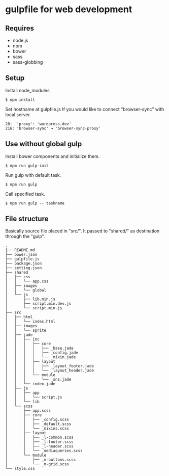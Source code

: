 # gulpfile for web development

## Requires
* node.js
* npm
* bower
* sass
* sass-globbing

## Setup
Install node_modules

    $ npm install

Set hostname at gulpfile.js If you would like to connect "browser-sync" with local server.

    20:  'proxy': 'wordpress.dev'
    216: 'browser-sync' → 'browser-sync-proxy'


## Use without global gulp
Install bower components and initialize them.

    $ npm run gulp-init

Run gulp with default task.

    $ npm run gulp

Call specified task.

    $ npm run gulp -- taskname

## File structure
Basically source file placed in "src/". It passed to "shared/" as destination through the "gulp".

    .
    ├── README.md
    ├── bower.json
    ├── gulpfile.js
    ├── package.json
    ├── setting.json
    ├── shared
    │   ├── css
    │   │   └── app.css
    │   ├── images
    │   │   └── global
    │   └── js
    │       ├── lib.min.js
    │       ├── script.min.dev.js
    │       └── script.min.js
    ├── src
    │   ├── html
    │   │   └── index.html
    │   ├── images
    │   │   └── sprite
    │   ├── jade
    │   │   ├── inc
    │   │   │   ├── core
    │   │   │   │   ├── _base.jade
    │   │   │   │   ├── _config.jade
    │   │   │   │   └── _mixin.jade
    │   │   │   ├── layout
    │   │   │   │   ├── _layout_footer.jade
    │   │   │   │   └── _layout_header.jade
    │   │   │   └── module
    │   │   │       └── _sns.jade
    │   │   └── index.jade
    │   ├── js
    │   │   ├── app
    │   │   │   └── script.js
    │   │   └── lib
    │   └── scss
    │       ├── app.scss
    │       ├── core
    │       │   ├── _config.scss
    │       │   ├── _default.scss
    │       │   └── _mixins.scss
    │       ├── layout
    │       │   ├── _l-common.scss
    │       │   ├── _l-footer.scss
    │       │   ├── _l-header.scss
    │       │   └── _mediaqueries.scss
    │       └── module
    │           ├── _m-buttons.scss
    │           └── _m-grid.scss
    └── style.css
